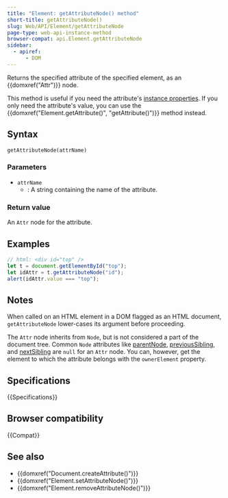 ```yaml
---
title: "Element: getAttributeNode() method"
short-title: getAttributeNode()
slug: Web/API/Element/getAttributeNode
page-type: web-api-instance-method
browser-compat: api.Element.getAttributeNode
sidebar:
  - apiref:
      - DOM
---
```


Returns the specified attribute of the specified element, as an {{domxref("Attr")}} node.

This method is useful if you need the attribute's [instance properties](/en-US/docs/Web/API/Attr#instance_properties).
If you only need the attribute's value, you can use the {{domxref("Element.getAttribute()", "getAttribute()")}} method instead.

## Syntax

```js-nolint
getAttributeNode(attrName)
```

### Parameters

- `attrName`
  - : A string containing the name of the attribute.

### Return value

An `Attr` node for the attribute.

## Examples

```js
// html: <div id="top" />
let t = document.getElementById("top");
let idAttr = t.getAttributeNode("id");
alert(idAttr.value === "top");
```

## Notes

When called on an HTML element in a DOM flagged as an HTML document, `getAttributeNode` lower-cases its argument before proceeding.

The `Attr` node inherits from `Node`, but is not considered a part of the document tree. Common `Node` attributes like [parentNode](/en-US/docs/Web/API/Node/parentNode), [previousSibling](/en-US/docs/Web/API/Node/previousSibling), and [nextSibling](/en-US/docs/Web/API/Node/nextSibling) are `null` for an `Attr` node. You can, however, get the element to which the attribute belongs with the `ownerElement` property.

## Specifications

{{Specifications}}

## Browser compatibility

{{Compat}}

## See also

- {{domxref("Document.createAttribute()")}}
- {{domxref("Element.setAttributeNode()")}}
- {{domxref("Element.removeAttributeNode()")}}
